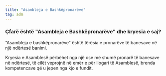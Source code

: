 ```yaml
---
title: "Asambleja e Bashkëpronarëve"
tag: adm
---
```


### Çfarë është "Asambleja e Bashkëpronarëve" dhe kryesia e saj?

“Asambleja e bashkëpronarëve" është tërësia e pronarëve të banesave në një ndërtesë banimi.

Kryesia e Asamblesë përbëhet nga një ose më shumë pronarë të banesave në ndërtesë, të cilët veprojnë në emër e për llogari të Asamblesë, brenda kompetencave që u jepen nga kjo e fundit.
